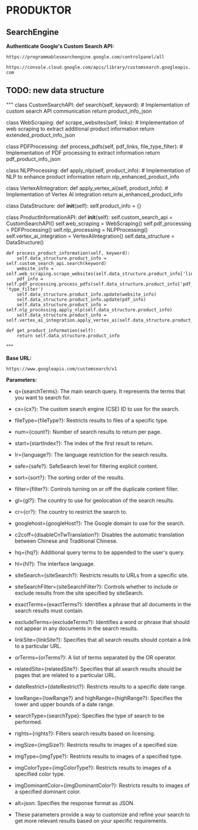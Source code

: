 # PRODUKTOR

## SearchEngine

**Authenticate Google's Custom Search API:**

`https://programmablesearchengine.google.com/controlpanel/all`

`https://console.cloud.google.com/apis/library/customsearch.googleapis.com`

## TODO: new data structure

"""
class CustomSearchAPI:
    def search(self, keyword):
        # Implementation of custom search API communication
        return product_info_json

class WebScraping:
    def scrape_websites(self, links):
        # Implementation of web scraping to extract additional product information
        return extended_product_info_json

class PDFProcessing:
    def process_pdfs(self, pdf_links, file_type_filter):
        # Implementation of PDF processing to extract information
        return pdf_product_info_json

class NLPProcessing:
    def apply_nlp(self, product_info):
        # Implementation of NLP to enhance product information
        return nlp_enhanced_product_info

class VertexAIIntegration:
    def apply_vertex_ai(self, product_info):
        # Implementation of Vertex AI integration
        return ai_enhanced_product_info

class DataStructure:
    def __init__(self):
        self.product_info = {}

class ProductInformationAPI:
    def __init__(self):
        self.custom_search_api = CustomSearchAPI()
        self.web_scraping = WebScraping()
        self.pdf_processing = PDFProcessing()
        self.nlp_processing = NLPProcessing()
        self.vertex_ai_integration = VertexAIIntegration()
        self.data_structure = DataStructure()

    def process_product_information(self, keyword):
        self.data_structure.product_info = self.custom_search_api.search(keyword)
        website_info = self.web_scraping.scrape_websites(self.data_structure.product_info['links'])
        pdf_info = self.pdf_processing.process_pdfs(self.data_structure.product_info['pdf_links'], 'type_filter')
        self.data_structure.product_info.update(website_info)
        self.data_structure.product_info.update(pdf_info)
        self.data_structure.product_info = self.nlp_processing.apply_nlp(self.data_structure.product_info)
        self.data_structure.product_info = self.vertex_ai_integration.apply_vertex_ai(self.data_structure.product_info)

    def get_product_information(self):
        return self.data_structure.product_info
"""

**Base URL:**

`https://www.googleapis.com/customsearch/v1`

**Parameters:**

* q={searchTerms}: The main search query. It represents the terms that you want to search for.

* cx={cx?}: The custom search engine (CSE) ID to use for the search.

* fileType={fileType?}: Restricts results to files of a specific type.

* num={count?}: Number of search results to return per page.

* start={startIndex?}: The index of the first result to return.

* lr={language?}: The language restriction for the search results.

* safe={safe?}: SafeSearch level for filtering explicit content.

* sort={sort?}: The sorting order of the results.

* filter={filter?}: Controls turning on or off the duplicate content filter.

* gl={gl?}: The country to use for geolocation of the search results.

* cr={cr?}: The country to restrict the search to.

* googlehost={googleHost?}: The Google domain to use for the search.

* c2coff={disableCnTwTranslation?}: Disables the automatic translation between Chinese and Traditional Chinese.

* hq={hq?}: Additional query terms to be appended to the user's query.

* hl={hl?}: The interface language.

* siteSearch={siteSearch?}: Restricts results to URLs from a specific site.

* siteSearchFilter={siteSearchFilter?}: Controls whether to include or exclude results from the site specified by siteSearch.

* exactTerms={exactTerms?}: Identifies a phrase that all documents in the search results must contain.

* excludeTerms={excludeTerms?}: Identifies a word or phrase that should not appear in any documents in the search results.

* linkSite={linkSite?}: Specifies that all search results should contain a link to a particular URL.

* orTerms={orTerms?}: A list of terms separated by the OR operator.

* relatedSite={relatedSite?}: Specifies that all search results should be pages that are related to a particular URL.

* dateRestrict={dateRestrict?}: Restricts results to a specific date range.

* lowRange={lowRange?} and highRange={highRange?}: Specifies the lower and upper bounds of a date range.

* searchType={searchType}: Specifies the type of search to be performed.

* rights={rights?}: Filters search results based on licensing.

* imgSize={imgSize?}: Restricts results to images of a specified size.

* imgType={imgType?}: Restricts results to images of a specified type.

* imgColorType={imgColorType?}: Restricts results to images of a specified color type.

* imgDominantColor={imgDominantColor?}: Restricts results to images of a specified dominant color.

* alt=json: Specifies the response format as JSON.

* These parameters provide a way to customize and refine your search to get more relevant results based on your specific requirements.